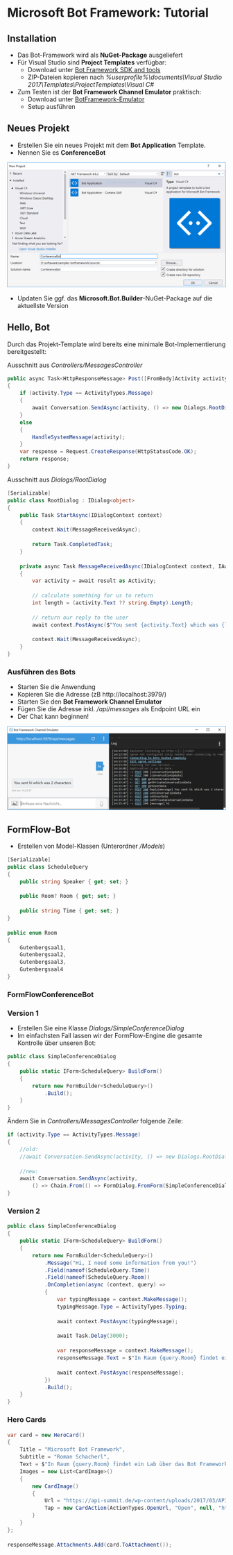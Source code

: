 # Microsoft Bot Framework: Tutorial

## Installation
* Das Bot-Framework wird als **NuGet-Package** ausgeliefert
* Für Visual Studio sind **Project Templates** verfügbar:
  * Download unter [Bot Framework SDK and tools](https://docs.microsoft.com/en-us/bot-framework/resources-tools-downloads)
  * ZIP-Dateien kopieren nach _%userprofile%\documents\Visual Studio 2017\Templates\ProjectTemplates\Visual C#_
* Zum Testen ist der **Bot Framework Channel Emulator** praktisch:
  * Download unter [BotFramework-Emulator](https://github.com/Microsoft/BotFramework-Emulator/releases)
  * Setup ausführen

## Neues Projekt
* Erstellen Sie ein neues Projekt mit dem **Bot Application** Template.
* Nennen Sie es **ConferenceBot**

![Visual Studio Template](images/visualstudio-template.png)

* Updaten Sie ggf. das **Microsoft.Bot.Builder**-NuGet-Package auf die aktuellste Version

## Hello, Bot
Durch das Projekt-Template wird bereits eine minimale Bot-Implementierung bereitgestellt:

Ausschnitt aus *Controllers/MessagesController*
```cs
public async Task<HttpResponseMessage> Post([FromBody]Activity activity)
{
    if (activity.Type == ActivityTypes.Message)
    {
        await Conversation.SendAsync(activity, () => new Dialogs.RootDialog());
    }
    else
    {
        HandleSystemMessage(activity);
    }
    var response = Request.CreateResponse(HttpStatusCode.OK);
    return response;
}
```

Ausschnitt aus *Dialogs/RootDialog*
```cs
[Serializable]
public class RootDialog : IDialog<object>
{
    public Task StartAsync(IDialogContext context)
    {
        context.Wait(MessageReceivedAsync);

        return Task.CompletedTask;
    }

    private async Task MessageReceivedAsync(IDialogContext context, IAwaitable<object> result)
    {
        var activity = await result as Activity;

        // calculate something for us to return
        int length = (activity.Text ?? string.Empty).Length;

        // return our reply to the user
        await context.PostAsync($"You sent {activity.Text} which was {length} characters");

        context.Wait(MessageReceivedAsync);
    }
}
```

### Ausführen des Bots
* Starten Sie die Anwendung
* Kopieren Sie die Adresse (zB http://localhost:3979/)
* Starten Sie den **Bot Framework Channel Emulator**
* Fügen Sie die Adresse inkl. */api/messages* als Endpoint URL ein
* Der Chat kann beginnen!

![Bot Framework Channel Emulator](images/botframeworkchannelemulator.png)

## FormFlow-Bot
* Erstellen von Model-Klassen (Unterordner */Models*)
```cs
[Serializable]
public class ScheduleQuery
{
    public string Speaker { get; set; }

    public Room? Room { get; set; }

    public string Time { get; set; }
}

public enum Room
{
    Gutenbergsaal1,
    Gutenbergsaal2,
    Gutenbergsaal3,
    Gutenbergsaal4
}
```

### FormFlowConferenceBot

### Version 1
* Erstellen Sie eine Klasse *Dialogs/SimpleConferenceDialog*
* Im einfachsten Fall lassen wir der FormFlow-Engine die gesamte Kontrolle über unseren Bot:

```cs
public class SimpleConferenceDialog
{
    public static IForm<ScheduleQuery> BuildForm()
    {
        return new FormBuilder<ScheduleQuery>()
            .Build();
    }
}
```

Ändern Sie in *Controllers/MessagesController* folgende Zeile:

```cs
if (activity.Type == ActivityTypes.Message)
{
    //old:
    //await Conversation.SendAsync(activity, () => new Dialogs.RootDialog());

    //new:
    await Conversation.SendAsync(activity,
        () => Chain.From(() => FormDialog.FromForm(SimpleConferenceDialog.BuildForm)));
}

```

### Version 2

```cs
public class SimpleConferenceDialog
{
    public static IForm<ScheduleQuery> BuildForm()
    {
        return new FormBuilder<ScheduleQuery>()
            .Message("Hi, I need some information from you!")
            .Field(nameof(ScheduleQuery.Time))
            .Field(nameof(ScheduleQuery.Room))
            .OnCompletion(async (context, query) =>
            {
                var typingMessage = context.MakeMessage();
                typingMessage.Type = ActivityTypes.Typing;

                await context.PostAsync(typingMessage);

                await Task.Delay(3000);

                var responseMessage = context.MakeMessage();
                responseMessage.Text = $"In Raum {query.Room} findet ein Lab über das Bot Framework statt.";

                await context.PostAsync(responseMessage);
            })
            .Build();
    }
}
```


### Hero Cards
```cs
var card = new HeroCard()
{
    Title = "Microsoft Bot Framework",
    Subtitle = "Roman Schacherl",
    Text = $"In Raum {query.Room} findet ein Lab über das Bot Framework statt.",
    Images = new List<CardImage>()
    {
        new CardImage()
        {
            Url = "https://api-summit.de/wp-content/uploads/2017/03/API_Summit-3914.jpg",
            Tap = new CardAction(ActionTypes.OpenUrl, "Open", null, "https://www.api-summit.de")
        }
    }
};

responseMessage.Attachments.Add(card.ToAttachment());
```
